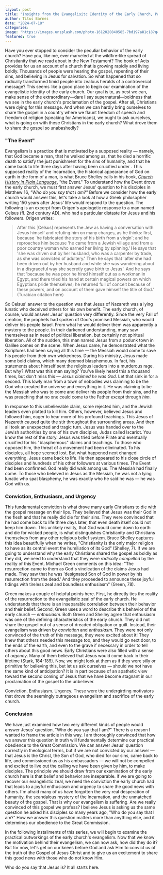 ```yaml
---
layout: post
title: "Insights from the Evangelisitc Identity of the Early Church, Part 2"
author: Titus Barnes
date: "2024-07-18"
categories:
image: "https://images.unsplash.com/photo-1612020840585-7bd197a81c18?q=80&w=2070&auto=format&fit=crop&ixlib=rb-4.0.3&ixid=M3wxMjA3fDB8MHxwaG90by1wYWdlfHx8fGVufDB8fHx8fA%3D%3D"
featured: true
---
```


Have you ever stopped to consider the peculiar behavior of the early church? Have you, like me, ever marveled at the wildfire-like spread of Christianity that we read about in the New Testament? The book of Acts provides for us an account of a church that is growing rapidly and living boldly. Thousands of people were hearing the gospel, repenting of their sins, and believing in Jesus for salvation. So what happened that so radically transformed timid people into zealous heralds of a controversial message? This seems like a good place to begin our examination of the evangelistic identity of the early church. Our goal is to, as best we can, make sense of the extraordinary—dare I say supernatural—boldness that we see in the early church's proclamation of the gospel. After all, Christians were dying for this message. And when we can hardly bring ourselves to share the gospel in a country where we flaunt freedom of speech and freedom of religion (speaking for Americans), we ought to ask ourselves, what is going on with these Christians in the early church? What drove them to share the gospel so unabashedly?

### "The Event"
Evangelism is a practice that is motivated by a supposed reality — namely, that God became a man, that he walked among us, that he died a horrific death to satisfy the just punishment for the sins of humanity, and that he came back to life three days after having been crucified under . This supposed reality of the Incarnation, the historical appearance of God on earth in the form of a man, is what Bruce Shelley calls in his book, [_Church History in Plain Language_](https://www.amazon.com/dp/0310115965?tag=bravesoftwa04-20&linkCode=osi&th=1&psc=1&language=en_US), "the Event." To understand how the Event drove the early church, we must first answer Jesus' question to his disciples in Matthew 16, _"Who do you say that I am?"_ Before we consider how the early church would answer this, let's take a look at how a Greek philosopher writing 150 years after Jesus' life would respond to the question. The following is an excerpt from Origen's apologetic response to a man named Celsus (fl. 2nd century AD), who had a particular distaste for Jesus and his followers. Origen writes:

> After this [Celsus] represents the Jew as having a conversation with Jesus himself and refuting him on many charges, as he thinks: first, because 'he fabricated the story of his birth from a virgin'; and he reproaches him because 'he came from a Jewish village and from a poor country woman who earned her living by spinning.' He says that 'she was driven out by her husband, who was a carpenter by trade, as she was convicted of adultery.' Then he says that 'after she had been driven out by her husband and while she was wandering about in a disgraceful way she secretly gave birth to Jesus.' And he says that 'because he was poor he hired himself out as a workman in Egypt, and there tried his hand at certain magical powers on which Egyptians pride themselves; he returned full of conceit because of these powers, and on account of them gave himself the title of God.' (Turabian citation here)

So Celsus' answer to the question was that Jesus of Nazareth was a lying lunatic who deceived others for his own benefit. The early church, of course, would answer Jesus' question very differently. Since the very Fall of creation, the prophets had spoken of God's promised Messiah, who would deliver his people Israel. From what he would deliver them was apparently a mystery to the people. In their darkened understanding, many saw themselves as in need of political liberation, but certainly not spiritual liberation. All of the sudden, this man named Jesus from a podunk town in Galilee comes on the scene. When Jesus came, he demonstrated what the Scriptures had been saying all this time — the Messiah would come to save his people from their own wickedness. During his ministry, Jesus made some bold claims, which many deemed blasphemous. In fact, his statements about himself sent the religious leaders into a murderous rage. But why? What was this man saying? You've likely heard this a thousand times, but don't miss this — _Jesus claimed he was God_. Let that sink in for a second. This lowly man from a town of nobodies was claiming to be the God who created the universe and everything in it. He was claiming to be the Messiah who was to come and deliver his people from their sins, and he was preaching that no one could come to the Father except through _him_.

In response to this unbelievable claim, some rejected him, and the Jewish leaders even plotted to kill him. Others, however, believed Jesus and followed him, eager to hear more of his profound teachings. This Jesus of Nazareth caused quite the stir throughout the surrounding areas. And then all took an unexpected and tragic turn. Jesus was handed over to the Jewish authorities by one of his own disciples, Judas called Iscariot. You know the rest of the story. Jesus was tried before Pilate and eventually crucified for his "blasphemous" claims and teachings. To those who opposed him, the threat of a movement had been eliminated. To his disciples, all hope seemed lost. But what happened next changed everything. Jesus came back to life. He then appeared to his close circle of disciples and hundreds of his other followers at various times. The Event had been confirmed. God really did walk among us. The Messiah had finally come. To those who believed in Jesus as the Messiah, he was not a lying lunatic who spat blasphemy, he was exactly who he said he was — he was God with us.

### Conviction, Enthusiasm, and Urgency
This fundamental conviction is what drove many early Christians to die with the gospel message on their lips. They believed that Jesus was their God in the flesh and that he really did die for their sins. They were convinced that he had come back to life three days later, that even death itself could not keep him down. This unlikely reality, that God would come down to earth and die for wicked people, is what distinguishes Christianity and Christians themselves from any other religious belief system. Bruce Shelley captures this idea beautifully when he writes, "Christianity is the only major religion to have as its central event the humiliation of its God" (Shelley, 7). If we are going to understand why the early Christians shared the gospel as boldly as they did, we need to understand that they were _radically compelled_ by the reality of this Event. Michael Green comments on this idea: "The resurrection came to them as God's vindication of the claims Jesus had made. They saw that he was 'designated Son of God in power by his resurrection from the dead.' And they proceeded to announce these joyful tidings with tireless zeal and boundless enthusiasm" (Green, 78).

Green makes a couple of helpful points here. First, he directly ties the reality of the resurrection to the evangelistic zeal of the early church. He understands that there is an inseparable correlation between their behavior and their belief. Second, Green uses a word to describe this behavior of the early church — _enthusiasm_. Both Green and Shelley agree that enthusiasm was one of the defining characteristics of the early church. They did not share the gospel out of a sense of dreaded obligation or guilt. Instead, their evangelism was driven by _conviction_ and _enthusiasm_. They were not only convinced of the truth of this message, they were excited about it! They knew that others needed this message too, and they would go next door, to the ends of the earth, and even to the grave if necessary in order to tell others about this good news. Early Christians were also filled with a sense of _urgency_. Many of them believed that Jesus would come back in their lifetime (Stark, 184-189). Now, we might look at them as if they were silly or primitive for believing this, but let us ask ourselves — should we not have the same kind of anticipation? It is in part because of an apathetic view toward the second coming of Jesus that we have become stagnant in our proclamation of the gospel to the unbeliever.

Conviction. Enthusiasm. Urgency. These were the undergirding motivators that drove the seemingly outrageous evangelism and sacrifice of the early church.

### Conclusion
We have just examined how two very different kinds of people would answer Jesus' question, "Who do you say that I am?"  There is a reason I wanted to frame the article in this way. I am thoroughly convinced that how we answer this question in truth will fundamentally determine our practical obedience to the Great Commission. We can answer Jesus' question correctly in theological terms, but if we are not convicted by our answer — that Jesus is the Christ, the Son of God, who died for our sins, came back to life, and commissioned us as his ambassadors — we will not be compelled and excited to live out the calling we have been given by him, to make disciples. The principle we should draw from our examination of the early church here is that belief and behavior are inseparable. If we are going to recover our evangelistic zeal, we need the conviction the early church had that leads to a joyful enthusiasm and urgency to share the good news with others. I'm afraid many of us have forgotten the very real desperation of humanity, the scandalous mystery of the Incarnation, and the unmatched beauty of the gospel. That is why our evangelism is suffering. Are we really convinced of this gospel we profess? I believe Jesus is asking us the same question he asked his disciples so many years ago, "Who do you say that I am?" How we answer this question matters more than anything else, and it determines our obedience to the Great Commission.

In the following installments of this series, we will begin to examine the practical outworkings of the early church's evangelism. Now that we know the motivation behind their evangelism, we can now ask, how did they do it? But for now, let's get on our knees before God and ask Him to convict us of the truth of the Gospel of Jesus Christ and to give us an excitement to share this good news with those who do not know Him.

Who do you say that Jesus is? It all starts here.